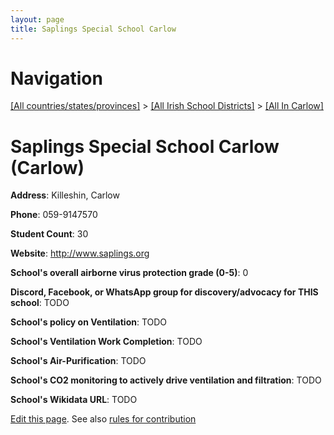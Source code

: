 ```yaml
---
layout: page
title: Saplings Special School Carlow
---
```

# Navigation

[[All countries/states/provinces]](../../..) > [[All Irish School Districts]](../..) > [[All In Carlow]](..)

# Saplings Special School Carlow (Carlow)

**Address**: Killeshin, Carlow

**Phone**: 059-9147570

**Student Count**: 30

**Website**: <http://www.saplings.org>

**School's overall airborne virus protection grade (0-5)**: 0

**Discord, Facebook, or WhatsApp group for discovery/advocacy for THIS school**: TODO

**School's policy on Ventilation**: TODO

**School's Ventilation Work Completion**: TODO

**School's Air-Purification**: TODO

**School's CO2 monitoring to actively drive ventilation and filtration**: TODO

**School's Wikidata URL**: TODO


[Edit this page](https://github.com/ventilate-schools/Ireland/edit/main/./Carlow/Saplings_Special_School_Carlow.md). See also [rules for contribution](../../../contribution-rules/)